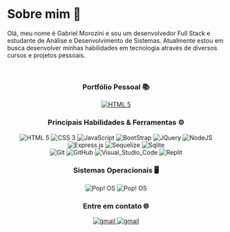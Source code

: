 # Sobre mim 🚀

<div>
  <p >Olá, meu nome é Gabriel Morozini e sou um desenvolvedor Full Stack e estudante de Análise e Desenvolvimento de Sistemas. Atualmente estou em busca desenvolver minhas habilidades em  tecnologia através de diversos cursos e projetos pessoais.</p>
</div>

<br>

<div align="center">

### Portfólio Pessoal 📚
 
[<img src="https://img.shields.io/badge/website-d11414?style=for-the-badge&logo=About.me&logoColor=white" alt="HTML 5">](https://gabrielmorozini.com.br)
</div>

<div align="center"> 

  ### Principais Habilidades & Ferramentas ⚙️
  
  <img src="https://img.shields.io/badge/HTML-239120?style=for-the-badge&logo=html5&logoColor=white" alt="HTML 5">
  <img src="https://img.shields.io/badge/CSS-239120?&style=for-the-badge&logo=css3&logoColor=white" alt="CSS 3">
  <img src="https://img.shields.io/badge/JavaScript-F7DF1E?style=for-the-badge&logo=javascript&logoColor=black" alt="JavaScript">
  <img src="https://img.shields.io/badge/Bootstrap-563D7C?style=for-the-badge&logo=bootstrap&logoColor=white" alt="BootStrap">
  <img src="https://img.shields.io/badge/jQuery-0769AD?style=for-the-badge&logo=jquery&logoColor=white" alt="JQuery">
  <img src="https://img.shields.io/badge/Node.js-43853D?style=for-the-badge&logo=node.js&logoColor=white" alt="NodeJS">
  <img src="https://img.shields.io/badge/Express.js-404D59?style=for-the-badge" alt="Express.js">
  <img src="https://img.shields.io/badge/sequelize-323330?style=for-the-badge&logo=sequelize&logoColor=blue" alt="Sequelize">
  <img src="https://img.shields.io/badge/SQLite-07405E?style=for-the-badge&logo=sqlite&logoColor=white" alt="Sqlite">

  <br>

  <img src="https://img.shields.io/badge/GIT-E44C30?style=for-the-badge&logo=git&logoColor=white" alt="Git">
  <img src="https://img.shields.io/badge/GitHub-100000?style=for-the-badge&logo=github&logoColor=white" alt="GitHub">
  <img src="https://img.shields.io/badge/Visual_Studio_Code-0078D4?style=for-the-badge&logo=visual%20studio%20code&logoColor=white" alt="Visual_Studio_Code">
    <img src="https://img.shields.io/badge/replit-667881?style=for-the-badge&logo=replit&logoColor=white" alt="Replit">
  
  
</div>

<div align="center"> 

  ### Sistemas Operacionais 🖥️ 

  <img src="https://img.shields.io/badge/Pop!_OS-48B9C7?style=for-the-badge&logo=Pop!_OS&logoColor=white" alt="Pop! OS">
  <img src="https://img.shields.io/badge/Windows-0078D6?style=for-the-badge&logo=windows&logoColor=white" alt="Pop! OS">
  
</div>

<div align=center>

  ### Entre em contato 🌐

  <a href="mailto:gabril.dev@gmail.com" >
    <img src="https://img.shields.io/badge/Gmail-D14836?style=for-the-badge&logo=gmail&logoColor=white" alt="gmail">
  </a>
  
   <a href="https://www.linkedin.com/in/gabrielmorozini/">
    <img src="https://img.shields.io/badge/LinkedIn-0077B5?style=for-the-badge&logo=linkedin&logoColor=white" alt="gmail">
  </a>

</div>
